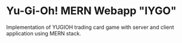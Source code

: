 # Yu-Gi-Oh! MERN Webapp "IYGO"

Implementation of YUGIOH trading card game with server and client application using MERN stack.

